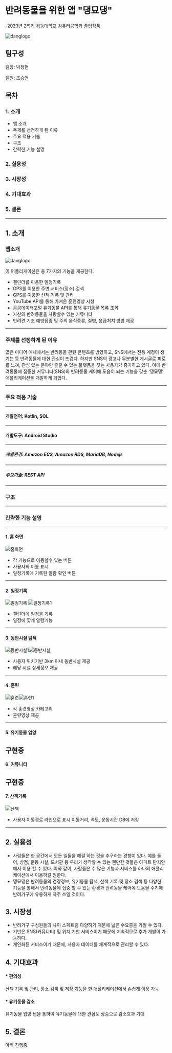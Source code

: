 # 반려동물을 위한 앱 "댕묘댕"
-2023년 2학기 경동대학교 컴퓨터공학과 졸업작품

![danglogo](https://github.com/1924023/parkjeonghyun/assets/143380674/55836122-52db-4050-8de5-36ad02a8a909)

## 팀구성
팀장: 박정현


팀원: 조승연

## 목차
### 1. 소개
* 앱 소개
* 주제를 선정하게 된 이유
* 주요 적용 기술
* 구조
* 간략한 기능 설명
  
### 2. 실용성
### 3. 시장성
### 4. 기대효과
### 5. 결론
---

## 1. 소개
### 앱소개
![danglogo](https://github.com/1924023/parkjeonghyun/assets/143380674/55836122-52db-4050-8de5-36ad02a8a909)

이 어플리케이션은 총 7가지의 기능을 제공한다.

* 캘린더를 이용한 일정기록
* GPS를 이용한 주변 서비스(장소) 검색
* GPS를 이용한 산책 기록 및 관리
* YouTube API를 통해 가져온 훈련영상 시청
* 공공데이터포털 유기동물 API를 통해 유기동물 목록 조회
* 자신의 반려동물을 자랑할수 있는 커뮤니티
* 반려견 기초 예방접종 및 주의 음식종류, 질병, 응급처치 방법 제공
---
### 주제를 선정하게 된 이유

많은 미디어 매체에서는 반려동물 관련 콘텐츠를 방영하고, SNS에서는 전용 계정이 생기는 등 반려동물에 대한 관심이 뜨겁다. 하지만 SNS의 광고나 무분별한 게시글로 피로를 느껴, 관심 있는 분야만 즐길 수 있는 플랫폼을 찾는 사용자가 증가하고 있다. 이에 반려동물에 집중한 커뮤니티(SNS)와 반려동물 케어에 도움이 되는 기능을 갖춘 ‘댕묘댕’ 애플리케이션을 개발하게 되었다.

---

### 주요 적용 기술
---

#### 개발언어: Kotlin, SQL
---

#### 개발도구:  Android Studio
---

##### 개발환경: Amazon EC2, Amazon RDS, MariaDB, Nodejs
---

##### 주요기술: REST API
---

### 구조

---
### 간략한 기능 설명
---
#### 1. 홈 화면
![홈화면](https://github.com/1924023/parkjeonghyun/assets/143380674/581f0c20-966d-4156-8c15-f910fb518635)
* 각 기능으로 이동할수 있는 버튼
* 사용자의 이름 표시
* 일정기록에 기록된 알람 확인 버튼
---
#### 2. 일정기록
![일정기록](https://github.com/1924023/parkjeonghyun/assets/143380674/f02db5c9-731f-4d81-a12c-a2beb0829002) ![일정기록1](https://github.com/1924023/parkjeonghyun/assets/143380674/37013697-c590-4487-bc35-e3526c9d6335)
* 캘린더에 일정을 기록
* 일정에 맞게 알람기능

---
#### 3. 동반시설 탐색
![동반시설1](https://github.com/1924023/parkjeonghyun/assets/143380674/caf17018-0b17-4550-ad2d-809e7a1099e6)![동반시설](https://github.com/1924023/parkjeonghyun/assets/143380674/b7cfbf01-abd0-48dd-aa5f-b98b23996017)
* 사용자 위치기반 3km 이내 동반시설 제공
* 해당 시설 상세정보 제공
---
#### 4. 훈련
![훈련](https://github.com/1924023/parkjeonghyun/assets/143380674/6c65bc09-6352-4ba5-92e6-461da2323597)![훈련1](https://github.com/1924023/parkjeonghyun/assets/143380674/bd8d3f48-9396-4248-9899-4fbb5a1fa834)
* 각 훈련영상 카테고리
* 훈련영상 제공
---
#### 5. 유기동물 입양
구현중
---
#### 6. 커뮤니티
구현중
---
#### 7. 산책기록
![산책](https://github.com/1924023/parkjeonghyun/assets/143380674/509ba697-4134-415b-a4ff-2330e6611255)
* 사용자 이동경로 라인으로 표시 이동거리, 속도, 운동시간 DB에 저장
---

## 2. 실용성

* 사람들은 한 공간에서 모든 일들을 해결 하는 것을 추구하는 경향이 있다. 예를 들어, 상점, 운동 시설, 도서관 등 우리가 생각할 수 있는 웬만한 것들은 아파트 단지안에서 이용 할 수 있다.
이와 같이, 사람들은 수 많은 기능과 서비스를 하나의 애플리케이션에서 이용하길 원한다.
* 댕묘댕은 반려동물의 건강정보, 유기동물 탐색, 산책 기록 및 장소 검색 등 다양한 기능을 통해서 반려동물에 집중 할 수 있는 환경과 반려동물 케어에 도움을 주기에 반려가구에 유용하게 자주 쓰일 것이다.

## 3. 시장성

* 반려가구 구성원들의 나이 스펙트럼 다양하기 때문에 넓은 수요층을 가질 수 있다.
* 기반은 SNS(커뮤니티) 및 위치 기반 서비스이기 때문에 지속적으로 추가 개발이 가능하다.
* 개인화된 서비스이기 때문에, 사용자 데이터를 체계적으로 관리할 수 있다.

## 4. 기대효과

#### * 편의성
  
  산책 기록 및 관리, 장소 검색 및 저장 기능을 한 애플리케이션에서 손쉽게 이용 가능

#### * 유기동물 감소

  유기동물 입양 탭을 통하여 유기동물에 대한 관심도 상승으로 감소효과 기대

## 5. 결론

아직 진행중.
